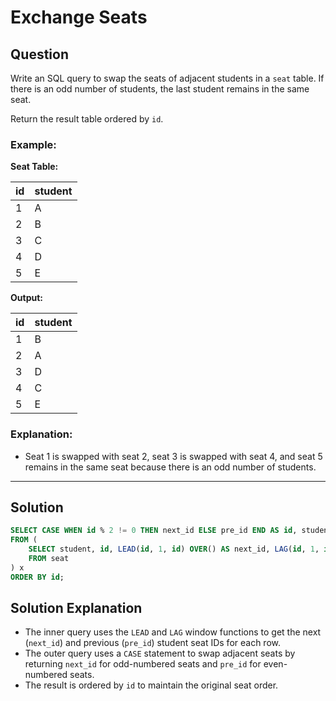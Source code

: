 
# Exchange Seats

## Question

Write an SQL query to swap the seats of adjacent students in a `seat` table. If there is an odd number of students, the last student remains in the same seat.

Return the result table ordered by `id`.

### Example:

**Seat Table:**

| id | student |
|----|---------|
| 1  | A       |
| 2  | B       |
| 3  | C       |
| 4  | D       |
| 5  | E       |

**Output:**

| id | student |
|----|---------|
| 1  | B       |
| 2  | A       |
| 3  | D       |
| 4  | C       |
| 5  | E       |

### Explanation:

- Seat 1 is swapped with seat 2, seat 3 is swapped with seat 4, and seat 5 remains in the same seat because there is an odd number of students.

---

## Solution

```sql
SELECT CASE WHEN id % 2 != 0 THEN next_id ELSE pre_id END AS id, student
FROM (
    SELECT student, id, LEAD(id, 1, id) OVER() AS next_id, LAG(id, 1, id) OVER() AS pre_id
    FROM seat
) x
ORDER BY id;
```

## Solution Explanation

- The inner query uses the `LEAD` and `LAG` window functions to get the next (`next_id`) and previous (`pre_id`) student seat IDs for each row.
- The outer query uses a `CASE` statement to swap adjacent seats by returning `next_id` for odd-numbered seats and `pre_id` for even-numbered seats.
- The result is ordered by `id` to maintain the original seat order.
